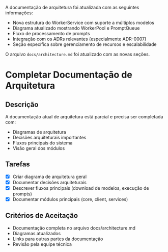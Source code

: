 A documentação de arquitetura foi atualizada com as seguintes informações:

- Nova estrutura do WorkerService com suporte a múltiplos modelos
- Diagrama atualizado mostrando WorkerPool e PromptQueue
- Fluxo de processamento de prompts
- Integração com os ADRs relevantes (especialmente ADR-0007)
- Seção específica sobre gerenciamento de recursos e escalabilidade

O arquivo `docs/architecture.md` foi atualizado com as novas seções.

# Completar Documentação de Arquitetura

## Descrição

A documentação atual de arquitetura está parcial e precisa ser completada com:

- Diagramas de arquitetura
- Decisões arquiteturais importantes
- Fluxos principais do sistema
- Visão geral dos módulos

## Tarefas

- [x] Criar diagrama de arquitetura geral
- [x] Documentar decisões arquiteturais
- [x] Descrever fluxos principais (download de modelos, execução de prompts)
- [x] Documentar módulos principais (core, client, services)

## Critérios de Aceitação

- Documentação completa no arquivo docs/architecture.md
- Diagramas atualizados
- Links para outras partes da documentação
- Revisão pela equipe técnica
